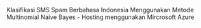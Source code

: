  Klasifikasi SMS Spam Berbahasa Indonesia Menggunakan Metode Multinomial Naive Bayes - Hosting menggunakan Mircrosoft Azure
